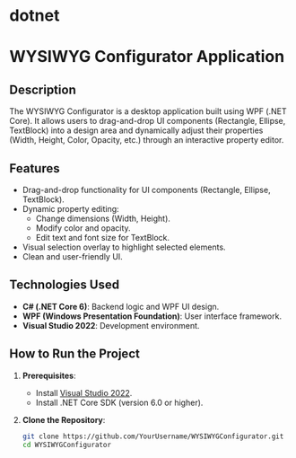 # dotnet
# WYSIWYG Configurator Application

## Description
The WYSIWYG Configurator is a desktop application built using WPF (.NET Core). 
It allows users to drag-and-drop UI components (Rectangle, Ellipse, TextBlock) 
into a design area and dynamically adjust their properties (Width, Height, Color, Opacity, etc.) 
through an interactive property editor.

## Features
- Drag-and-drop functionality for UI components (Rectangle, Ellipse, TextBlock).
- Dynamic property editing:
  - Change dimensions (Width, Height).
  - Modify color and opacity.
  - Edit text and font size for TextBlock.
- Visual selection overlay to highlight selected elements.
- Clean and user-friendly UI.

## Technologies Used
- **C# (.NET Core 6)**: Backend logic and WPF UI design.
- **WPF (Windows Presentation Foundation)**: User interface framework.
- **Visual Studio 2022**: Development environment.

## How to Run the Project
1. **Prerequisites**:
   - Install [Visual Studio 2022](https://visualstudio.microsoft.com/).
   - Install .NET Core SDK (version 6.0 or higher).

2. **Clone the Repository**:
   ```bash
   git clone https://github.com/YourUsername/WYSIWYGConfigurator.git
   cd WYSIWYGConfigurator
